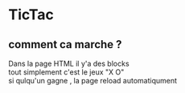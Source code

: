 # TicTac
## comment ca marche ?
Dans la page HTML il y'a des blocks<br>
tout simplement c'est le jeux "X O" <br>
si qulqu'un gagne , la page reload automatiqument <br>
